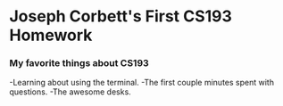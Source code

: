 # Joseph Corbett's First CS193 Homework

### My favorite things about CS193
-Learning about using the terminal.
-The first couple minutes spent with questions.
-The awesome desks.
